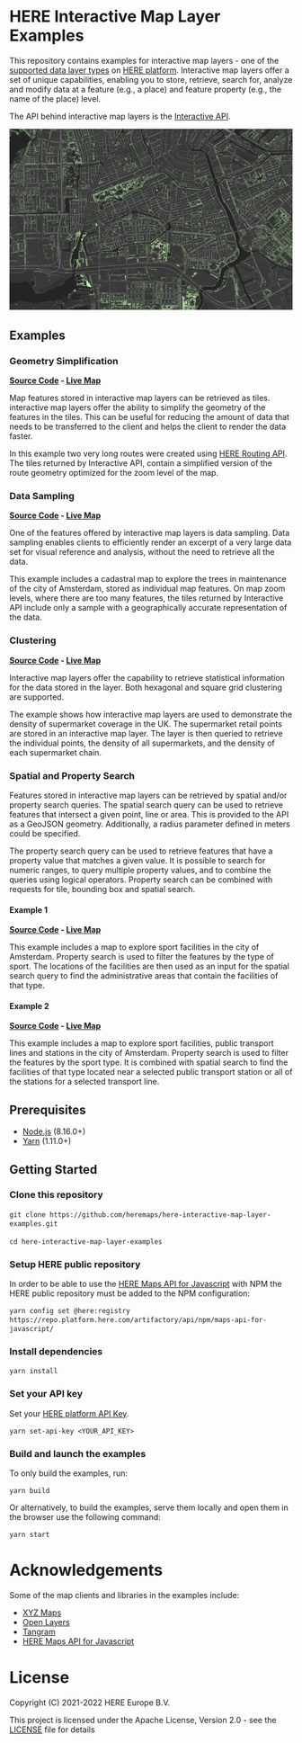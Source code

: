 # HERE Interactive Map Layer Examples

This repository contains examples for interactive map layers - one of the [supported data layer types](https://developer.here.com/documentation/data-user-guide/user_guide/portal/layers/layers.html) on [HERE platform](https://www.here.com/platform). Interactive map layers offer a set of unique capabilities, enabling you to store, retrieve, search for, analyze and modify data at a feature (e.g., a place) and feature property (e.g., the name of the place) level.

The API behind interactive map layers is the [Interactive API](https://developer.here.com/documentation/data-api/api-reference-interactive.html).


![Clustering with interactive map layers](examples/sampling/opengraph.png)

## Examples

###  Geometry Simplification

__[Source Code](examples/simplification) - [Live Map](https://heremaps.github.io/here-interactive-map-layer-examples/examples/simplification/index.html)__

Map features stored in interactive map layers can be retrieved as tiles. interactive map layers offer the ability to simplify the geometry of the features in the tiles. This can be useful for reducing the amount of data that needs to be transferred to the client and helps the client to render the data faster.

In this example two very long routes were created using [HERE Routing API](https://developer.here.com/documentation/routing-api/dev_guide/index.html). The tiles returned by Interactive API, contain a simplified version of the route geometry optimized for the zoom level of the map. 

### Data Sampling

__[Source Code](examples/sampling) - [Live Map](https://heremaps.github.io/here-interactive-map-layer-examples/examples/sampling/index.html)__

One of the features offered by interactive map layers is data sampling. Data sampling enables clients to efficiently render an excerpt of a very large data set for visual reference and analysis, without the need to retrieve all the data.

This example includes a cadastral map to explore the trees in maintenance of the city of Amsterdam, stored as individual map features. On map zoom levels, where there are too many features, the tiles returned by Interactive API include only a sample with a geographically accurate representation of the data.
 
### Clustering

__[Source Code](examples/clustering) - [Live Map](https://heremaps.github.io/here-interactive-map-layer-examples/examples/clustering/index.html)__

Interactive map layers offer the capability to retrieve statistical information for the data stored in the layer. Both hexagonal and square grid clustering are supported.

The example shows how interactive map layers are used to demonstrate the density of supermarket coverage in the UK. The supermarket retail points are stored in an interactive map layer. The layer is then queried to retrieve the individual points, the density of all supermarkets, and the density of each supermarket chain.

### Spatial and Property Search 

Features stored in interactive map layers can be retrieved by spatial and/or property search queries. The spatial search query can be used to retrieve features that intersect a given point, line or area. This is provided to the API as a GeoJSON geometry. Additionally, a radius parameter defined in meters could be specified.

The property search query can be used to retrieve features that have a property value that matches a given value. It is possible to search for numeric ranges, to query multiple property values, and to combine the queries using logical operators. Property search can be combined with requests for tile, bounding box and spatial search.

#### Example 1

__[Source Code](examples/sport-facilities) - [Live Map](https://heremaps.github.io/here-interactive-map-layer-examples/examples/spatial-and-property-search-1/index.html)__

This example includes a map to explore sport facilities in the city of Amsterdam. Property search is used to filter the features by the type of sport. The locations of the facilities are then used as an input for the spatial search query to find the administrative areas that contain the facilities of that type. 

#### Example 2

__[Source Code](examples/sport-facilities-public-transport) - [Live Map](https://heremaps.github.io/here-interactive-map-layer-examples/examples/spatial-and-property-search-2/index.html)__

This example includes a map to explore sport facilities, public transport lines and stations in the city of Amsterdam. Property search is used to filter the features by the sport type. It is combined with spatial search to find the facilities of that type located near a selected public transport station or all of the stations for a selected transport line.

## Prerequisites

* [Node.js](https://nodejs.org) (8.16.0+)
* [Yarn](https://yarnpkg.com/en/docs/install) (1.11.0+)


## Getting Started

### Clone this repository
    
    git clone https://github.com/heremaps/here-interactive-map-layer-examples.git

    cd here-interactive-map-layer-examples
    
### Setup HERE public repository
In order to be able to use the [HERE Maps API for Javascript](https://developer.here.com/develop/javascript-api) with NPM the HERE public repository must be added to the NPM configuration:
    
    yarn config set @here:registry https://repo.platform.here.com/artifactory/api/npm/maps-api-for-javascript/
    
### Install dependencies
    
    yarn install

### Set your API key

Set your [HERE platform API Key](https://developer.here.com/documentation/identity-access-management/dev_guide/topics/plat-using-apikeys.html).

    yarn set-api-key <YOUR_API_KEY>

### Build and launch the examples

To only build the examples, run:
        
    yarn build

Or alternatively, to build the examples, serve them locally and open them in the browser use the following command:

    yarn start

# Acknowledgements

Some of the map clients and libraries in the examples include:

* [XYZ Maps](https://github.com/heremaps/xyz-maps)
* [Open Layers](https://openlayers.org/)
* [Tangram](https://github.com/tangrams/tangram)
* [HERE Maps API for Javascript](https://developer.here.com/develop/javascript-api)

# License

Copyright (C) 2021-2022 HERE Europe B.V.

This project is licensed under the Apache License, Version 2.0 - see the [LICENSE](LICENSE) file for details